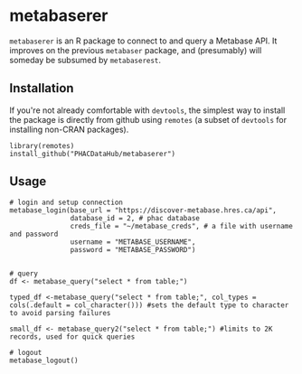 # metabaserer

`metabaserer` is an R package to connect to and query a Metabase API. It improves on the previous `metabaser` package, and (presumably) will someday be subsumed by `metabaserest`.

## Installation

If you're not already comfortable with `devtools`, the simplest way to install the package is directly from github using `remotes` (a subset of `devtools` for installing non-CRAN packages).

```
library(remotes)
install_github("PHACDataHub/metabaserer")
```

## Usage

```
# login and setup connection
metabase_login(base_url = "https://discover-metabase.hres.ca/api",
               database_id = 2, # phac database
               creds_file = "~/metabase_creds", # a file with username and password 
               username = "METABASE_USERNAME",
               password = "METABASE_PASSWORD")


# query
df <- metabase_query("select * from table;") 

typed_df <-metabase_query("select * from table;", col_types = cols(.default = col_character())) #sets the default type to character to avoid parsing failures

small_df <- metabase_query2("select * from table;") #limits to 2K records, used for quick queries

# logout
metabase_logout()
```
